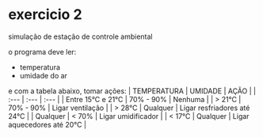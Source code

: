 # exercicio 2
simulação de estação de controle ambiental

o programa deve ler:
- temperatura
- umidade do ar

e com a tabela abaixo, tomar ações:
| TEMPERATURA | UMIDADE | AÇÃO |
| :--- | :--- | :--- |
| Entre 15°C e 21°C | 70% - 90% | Nenhuma |
| > 21°C | 70% - 90% | Ligar ventilação |
| > 28°C | Qualquer | Ligar resfriadores até 24°C |
| Qualquer | < 70% | Ligar umidificador |
| < 17°C | Qualquer | Ligar aquecedores até 20°C |
